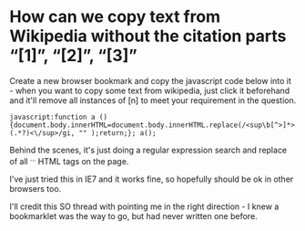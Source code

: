 # How can we copy text from Wikipedia without the citation parts “[1]”, “[2]”, “[3]”


Create a new browser bookmark and copy the javascript code below into it - when you want to copy some text from wikipedia, just click it beforehand and it'll remove all instances of [n] to meet your requirement in the question.

`javascript:function a (){document.body.innerHTML=document.body.innerHTML.replace(/<sup\b[^>]*>(.*?)<\/sup>/gi, "" );return;}; a();`

Behind the scenes, it's just doing a regular expression search and replace of all <sup>...</sup> HTML tags on the page.

I've just tried this in IE7 and it works fine, so hopefully should be ok in other browsers too.

I'll credit this SO thread with pointing me in the right direction - I knew a bookmarklet was the way to go, but had never written one before.
